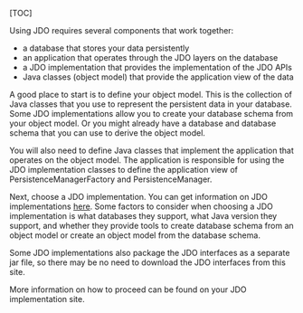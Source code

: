 [TOC]

Using JDO requires several components that work together:

*   a database that stores your data persistently
*   an application that operates through the JDO layers on the database
*   a JDO implementation that provides the implementation of the JDO APIs
*   Java classes (object model) that provide the application view of the data

A good place to start is to define your object model. This is the collection of Java classes that you use to represent the persistent data in your database. Some JDO implementations allow you to create your database schema from your object model. Or you might already have a database and database schema that you can use to derive the object model.

You will also need to define Java classes that implement the application that operates on the object model. The application is responsible for using the JDO implementation classes to define the application view of PersistenceManagerFactory and PersistenceManager.

Next, choose a JDO implementation. You can get information on JDO implementations [here](https://db.apache.org/jdo/impls.html). Some factors to consider when choosing a JDO implementation is what databases they support, what Java version they support, and whether they provide tools to create database schema from an object model or create an object model from the database schema.

Some JDO implementations also package the JDO interfaces as a separate jar file, so there may be no need to download the JDO interfaces from this site.

More information on how to proceed can be found on your JDO implementation site.
